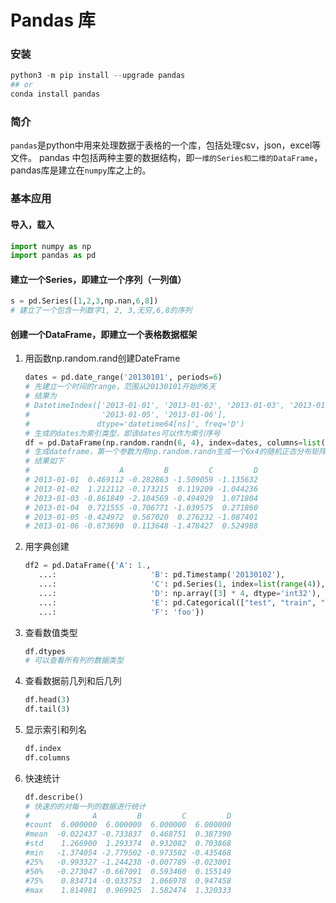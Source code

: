 # Pandas 库

### 安装
```python
python3 -m pip install --upgrade pandas
## or 
conda install pandas
```
### 简介
```pandas```是python中用来处理数据于表格的一个库，包括处理csv，json，excel等文件。
pandas 中包括两种主要的数据结构，即```一维的Series和二维的DataFrame```，pandas库是建立在```numpy```库之上的。

### 基本应用
#### 导入，载入
```python
import numpy as np
import pandas as pd 
```
#### 建立一个Series，即建立一个序列（一列值）
```python
s = pd.Series([1,2,3,np.nan,6,8])
# 建立了一个包含一列数字1, 2, 3,无穷,6,8的序列
```
#### 创建一个DataFrame，即建立一个表格数据框架
1. 用函数np.random.rand创建DateFrame
    ```python
    dates = pd.date_range('20130101', periods=6)
    # 先建立一个时间的range，范围从20130101开始的6天
    # 结果为
    # DatetimeIndex(['2013-01-01', '2013-01-02', '2013-01-03', '2013-01-04',
    #                '2013-01-05', '2013-01-06'],
    #               dtype='datetime64[ns]', freq='D')
    # 生成的dates为索引类型，即该dates可以作为索引序号
    df = pd.DataFrame(np.random.randn(6, 4), index=dates, columns=list('ABCD'))
    # 生成dateframe，第一个参数为用np.random.randn生成一个6x4的随机正态分布矩阵，并且该dataframe以之前生产的日期为索引，列名为'A', 'B', 'C', 'D'
    # 结果如下
    #                    A         B         C         D
    # 2013-01-01  0.469112 -0.282863 -1.509059 -1.135632
    # 2013-01-02  1.212112 -0.173215  0.119209 -1.044236
    # 2013-01-03 -0.861849 -2.104569 -0.494929  1.071804
    # 2013-01-04  0.721555 -0.706771 -1.039575  0.271860
    # 2013-01-05 -0.424972  0.567020  0.276232 -1.087401
    # 2013-01-06 -0.673690  0.113648 -1.478427  0.524988
    ```
2. 用字典创建
    ```python
    df2 = pd.DataFrame({'A': 1.,
       ...:                     'B': pd.Timestamp('20130102'),
       ...:                     'C': pd.Series(1, index=list(range(4)), dtype='float32'),
       ...:                     'D': np.array([3] * 4, dtype='int32'),
       ...:                     'E': pd.Categorical(["test", "train", "test", "train"]),
       ...:                     'F': 'foo'})
    ```
3. 查看数值类型

   ```python
   df.dtypes
   # 可以查看所有列的数据类型
   ```

4. 查看数据前几列和后几列

   ```python
   df.head(3)
   df.tail(3)
   ```

5. 显示索引和列名

   ```python
   df.index
   df.columns
   ```

6. 快速统计

   ```python
   df.describe()
   # 快速的的对每一列的数据进行统计
   #              A         B         C         D
   #count  6.000000  6.000000  6.000000  6.000000
   #mean  -0.022437 -0.733837  0.468751  0.387390
   #std    1.266900  1.293374  0.932082  0.703868
   #min   -1.374054 -2.779502 -0.973502 -0.435468
   #25%   -0.993327 -1.244238 -0.007789 -0.023001
   #50%   -0.273047 -0.667091  0.593460  0.155149
   #75%    0.834714 -0.033753  1.066978  0.947458
   #max    1.814981  0.969925  1.582474  1.320333
   ```

   